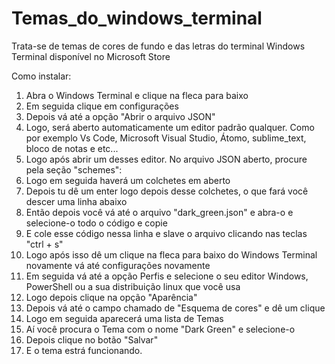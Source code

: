 # Temas_do_windows_terminal
Trata-se de temas de cores de fundo e das letras do terminal Windows Terminal disponível no Microsoft Store

Como instalar:

1) Abra o Windows Terminal e clique na fleca para baixo
2) Em seguida clique em configurações
3) Depois vá até a opção "Abrir o arquivo JSON"
4) Logo, será aberto automaticamente um editor padrão qualquer. Como por exemplo Vs Code, Microsoft Visual Studio, Átomo, sublime_text, bloco de notas e etc...
5) Logo após abrir um desses editor. No arquivo JSON aberto, procure pela seção "schemes":
6) Logo em seguida haverá um colchetes em aberto
7) Depois tu dê um enter logo depois desse colchetes, o que fará você descer uma linha abaixo
8) Então depois você vá até o arquivo "dark_green.json" e abra-o e selecione-o todo o código e copie
9) E cole esse código nessa linha e slave o arquivo clicando nas teclas "ctrl + s"
10) Logo após isso dê um clique na fleca para baixo do Windows Terminal novamente vá até configurações novamente
11) Em seguida vá até a opção Perfis e selecione o seu editor Windows, PowerShell ou a sua distribuição linux que você usa
12) Logo depois clique na opção "Aparência"
13) Depois vá até o campo chamado de "Esquema de cores" e dê um clique
14) Logo em seguida aparecerá uma lista de Temas
15) Aí você procura o Tema com o nome "Dark Green" e selecione-o
16) Depois clique no botão "Salvar"
17) E o tema estrá funcionando.
